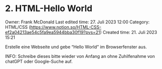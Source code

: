 # 2. HTML-Hello World

Owner: Frank McDonald
Last edited time: 27. Juli 2023 12:00
Category: HTML/CSS (https://www.notion.so/HTML-CSS-ef2a04213ae54c5fa9ea5944bba30f19?pvs=21)
Created time: 21. Juli 2023 15:21

Erstelle eine Webseite und gebe “Hello World” im Browserfenster aus.

INFO: Schreibe dieses bitte wieder von Anfang an ohne Zuhilfenahme von chatGPT oder Google-Suche auf.